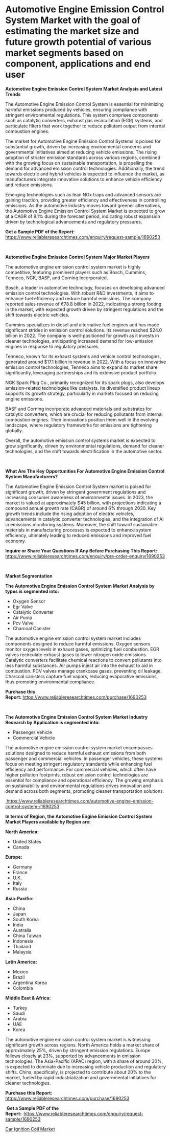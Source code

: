 <p><h1>Automotive Engine Emission Control System Market with the goal of estimating the market size and future growth potential of various market segments based on component, applications and end user</h1></p><p><strong>Automotive Engine Emission Control System Market Analysis and Latest Trends</strong></p>
<p><p>The Automotive Engine Emission Control System is essential for minimizing harmful emissions produced by vehicles, ensuring compliance with stringent environmental regulations. This system comprises components such as catalytic converters, exhaust gas recirculation (EGR) systems, and particulate filters that work together to reduce pollutant output from internal combustion engines.</p><p>The market for Automotive Engine Emission Control Systems is poised for substantial growth, driven by increasing environmental concerns and governmental initiatives aimed at reducing vehicle emissions. The rising adoption of stricter emission standards across various regions, combined with the growing focus on sustainable transportation, is propelling the demand for advanced emission control technologies. Additionally, the trend towards electric and hybrid vehicles is expected to influence the market, as manufacturers integrate innovative solutions to enhance vehicle efficiency and reduce emissions.</p><p>Emerging technologies such as lean NOx traps and advanced sensors are gaining traction, providing greater efficiency and effectiveness in controlling emissions. As the automotive industry moves toward greener alternatives, the Automotive Engine Emission Control System Market is expected to grow at a CAGR of 9.1% during the forecast period, indicating robust expansion driven by technological advancements and regulatory pressures.</p></p>
<p><strong>Get a Sample PDF of the Report:&nbsp;</strong> <a href="https://www.reliableresearchtimes.com/enquiry/request-sample/1690253?utm_campaign=2007&utm_medium=2&utm_source=Github&utm_content=ia&utm_term=07012025&utm_id=automotive-engine-emission-control-system">https://www.reliableresearchtimes.com/enquiry/request-sample/1690253</a></p>
<p>&nbsp;</p>
<p><strong>Automotive Engine Emission Control System Major Market Players</strong></p>
<p><p>The automotive engine emission control system market is highly competitive, featuring prominent players such as Bosch, Cummins, Tenneco, NGK, BASF, and Corning Incorporated. </p><p>Bosch, a leader in automotive technology, focuses on developing advanced emission control technologies. With robust R&D investments, it aims to enhance fuel efficiency and reduce harmful emissions. The company reported sales revenue of €78.8 billion in 2022, indicating a strong footing in the market, with expected growth driven by stringent regulations and the shift towards electric vehicles.</p><p>Cummins specializes in diesel and alternative fuel engines and has made significant strides in emission control solutions. Its revenue reached $24.0 billion in 2022. The company is well-positioned for growth as it invests in cleaner technologies, anticipating increased demand for low-emission engines in response to regulatory pressures.</p><p>Tenneco, known for its exhaust systems and vehicle control technologies, generated around $17.1 billion in revenue in 2022. With a focus on innovative emission control technologies, Tenneco aims to expand its market share significantly, leveraging partnerships and its extensive product portfolio.</p><p>NGK Spark Plug Co., primarily recognized for its spark plugs, also develops emission-related technologies like catalysts. Its diversified product lineup supports its growth strategy, particularly in markets focused on reducing engine emissions.</p><p>BASF and Corning incorporate advanced materials and substrates for catalytic converters, which are crucial for reducing pollutants from internal combustion engines. Their innovations position them well in the evolving landscape, where regulatory frameworks for emissions are tightening globally.</p><p>Overall, the automotive emission control systems market is expected to grow significantly, driven by environmental regulations, demand for cleaner technologies, and the shift towards electrification in the automotive sector.</p></p>
<p>&nbsp;</p>
<p><strong>What Are The Key Opportunities For Automotive Engine Emission Control System Manufacturers?</strong></p>
<p><p>The Automotive Engine Emission Control System market is poised for significant growth, driven by stringent government regulations and increasing consumer awareness of environmental issues. In 2023, the market is valued at approximately $45 billion, with projections indicating a compound annual growth rate (CAGR) of around 6% through 2030. Key growth trends include the rising adoption of electric vehicles, advancements in catalytic converter technologies, and the integration of AI in emissions monitoring systems. Moreover, the shift toward sustainable materials in manufacturing processes is expected to enhance system efficiency, ultimately leading to reduced emissions and improved fuel economy.</p></p>
<p><strong>Inquire or Share Your Questions If Any Before Purchasing This Report:</strong> <a href="https://www.reliableresearchtimes.com/enquiry/pre-order-enquiry/1690253?utm_campaign=2007&utm_medium=2&utm_source=Github&utm_content=ia&utm_term=07012025&utm_id=automotive-engine-emission-control-system">https://www.reliableresearchtimes.com/enquiry/pre-order-enquiry/1690253</a></p>
<p>&nbsp;</p>
<p><strong>Market Segmentation</strong></p>
<p><strong>The Automotive Engine Emission Control System Market Analysis by types is segmented into:</strong></p>
<p><ul><li>Oxygen Sensor</li><li>Egr Valve</li><li>Catalytic Converter</li><li>Air Pump</li><li>Pcv Valve</li><li>Charcoal Canister</li></ul></p>
<p><p>The automotive engine emission control system market includes components designed to reduce harmful emissions. Oxygen sensors monitor oxygen levels in exhaust gases, optimizing fuel combustion. EGR valves recirculate exhaust gases to lower nitrogen oxide emissions. Catalytic converters facilitate chemical reactions to convert pollutants into less harmful substances. Air pumps inject air into the exhaust to aid in combustion. PCV valves manage crankcase gases, preventing oil leakage. Charcoal canisters capture fuel vapors, reducing evaporative emissions, thus promoting environmental compliance.</p></p>
<p><strong>Purchase this Report:&nbsp;</strong><a href="https://www.reliableresearchtimes.com/purchase/1690253?utm_campaign=2007&utm_medium=2&utm_source=Github&utm_content=ia&utm_term=07012025&utm_id=automotive-engine-emission-control-system">https://www.reliableresearchtimes.com/purchase/1690253</a></p>
<p>&nbsp;</p>
<p><strong>The Automotive Engine Emission Control System Market Industry Research by Application is segmented into:</strong></p>
<p><ul><li>Passenger Vehicle</li><li>Commercial Vehicle</li></ul></p>
<p><p>The automotive engine emission control system market encompasses solutions designed to reduce harmful exhaust emissions from both passenger and commercial vehicles. In passenger vehicles, these systems focus on meeting stringent regulatory standards while enhancing fuel efficiency and performance. For commercial vehicles, which often have higher pollution footprints, robust emission control technologies are essential for compliance and operational efficiency. The growing emphasis on sustainability and environmental regulations drives innovation and demand across both segments, promoting cleaner transportation solutions.</p></p>
<p><a href="https://www.reliableresearchtimes.com/automotive-engine-emission-control-system-r1690253?utm_campaign=2007&utm_medium=2&utm_source=Github&utm_content=ia&utm_term=07012025&utm_id=automotive-engine-emission-control-system">&nbsp;https://www.reliableresearchtimes.com/automotive-engine-emission-control-system-r1690253</a></p>
<p><strong>In terms of Region, the Automotive Engine Emission Control System Market Players available by Region are:</strong></p>
<p>
    <p> <strong> North America: </strong>
        <ul>
            <li>United States</li>
            <li>Canada</li>
        </ul>
        </p> 
    <p> <strong> Europe: </strong>
        <ul>
            <li>Germany</li>
            <li>France</li>
            <li>U.K.</li>
            <li>Italy</li>
            <li>Russia</li>
        </ul>
        </p> 
    <p> <strong> Asia-Pacific: </strong>
        <ul>
            <li>China</li>
            <li>Japan</li>
            <li>South Korea</li>
            <li>India</li>
            <li>Australia</li>
            <li>China Taiwan</li>
            <li>Indonesia</li>
            <li>Thailand</li>
            <li>Malaysia</li>
        </ul>
        </p> 
    <p> <strong> Latin America: </strong>
        <ul>
            <li>Mexico</li>
            <li>Brazil</li>
            <li>Argentina Korea</li>
            <li>Colombia</li>
        </ul>
        </p> 
    <p> <strong> Middle East & Africa: </strong>
        <ul>
            <li>Turkey</li>
            <li>Saudi</li>
            <li>Arabia</li>
            <li>UAE</li>
            <li>Korea</li>
        </ul>
    </p>
    </p>
<p><p>The automotive engine emission control system market is witnessing significant growth across regions. North America holds a market share of approximately 25%, driven by stringent emission regulations. Europe follows closely at 23%, supported by advancements in emission technologies. The Asia-Pacific (APAC) region, with a share of around 30%, is expected to dominate due to increasing vehicle production and regulatory shifts. China, specifically, is projected to contribute about 20% to the market, fueled by rapid industrialization and governmental initiatives for cleaner technologies.</p></p>
<p><strong>Purchase this Report: </strong><a href="https://www.reliableresearchtimes.com/purchase/1690253?utm_campaign=2007&utm_medium=2&utm_source=Github&utm_content=ia&utm_term=07012025&utm_id=automotive-engine-emission-control-system">https://www.reliableresearchtimes.com/purchase/1690253</a></p>
<p>&nbsp;<strong>Get a Sample PDF of the Report:&nbsp;&nbsp;</strong><a href="https://www.reliableresearchtimes.com/enquiry/request-sample/1690253?utm_campaign=2007&utm_medium=2&utm_source=Github&utm_content=ia&utm_term=07012025&utm_id=automotive-engine-emission-control-system">https://www.reliableresearchtimes.com/enquiry/request-sample/1690253</a></p>
<p><strong></strong></p>
<p><p><a href="https://github.com/provorikovar/Market-Research-Report-List-6/blob/main/car-ignition-coil-market.md?utm_campaign=2007&utm_medium=2&utm_source=Github&utm_content=ia&utm_term=07012025&utm_id=automotive-engine-emission-control-system">Car Ignition Coil Market</a></p></p>